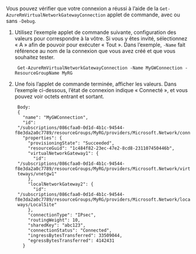 Vous pouvez vérifier que votre connexion a réussi à l’aide de la `Get-AzureRmVirtualNetworkGatewayConnection` applet de commande, avec ou sans `-Debug`. 

1. Utilisez l’exemple applet de commande suivante, configuration des valeurs pour correspondre à la vôtre. Si vous y êtes invité, sélectionnez « A » afin de pouvoir pour exécuter « Tout ». Dans l’exemple, `-Name` fait référence au nom de la connexion que vous avez créé et que vous souhaitez tester.

        Get-AzureRmVirtualNetworkGatewayConnection -Name MyGWConnection -ResourceGroupName MyRG

2. Une fois l’applet de commande terminée, afficher les valeurs. Dans l’exemple ci-dessous, l’état de connexion indique « Connecté », et vous pouvez voir octets entrant et sortant.

        Body:
        {
          "name": "MyGWConnection",
          "id":
        "/subscriptions/086cfaa0-0d1d-4b1c-94544-f8e3da2a0c7789/resourceGroups/MyRG/providers/Microsoft.Network/connections/MyGWConnection",
          "properties": {
            "provisioningState": "Succeeded",
            "resourceGuid": "1c484f82-23ec-47e2-8cd8-231107450446b",
            "virtualNetworkGateway1": {
              "id":
        "/subscriptions/086cfaa0-0d1d-4b1c-94544-f8e3da2a0c7789/resourceGroups/MyRG/providers/Microsoft.Network/virtualNetworkGa
        teways/vnetgw1"
            },
            "localNetworkGateway2": {
              "id":
        "/subscriptions/086cfaa0-0d1d-4b1c-94544-f8e3da2a0c7789/resourceGroups/MyRG/providers/Microsoft.Network/localNetworkGate
        ways/LocalSite"
            },
            "connectionType": "IPsec",
            "routingWeight": 10,
            "sharedKey": "abc123",
            "connectionStatus": "Connected",
            "ingressBytesTransferred": 33509044,
            "egressBytesTransferred": 4142431
          }
